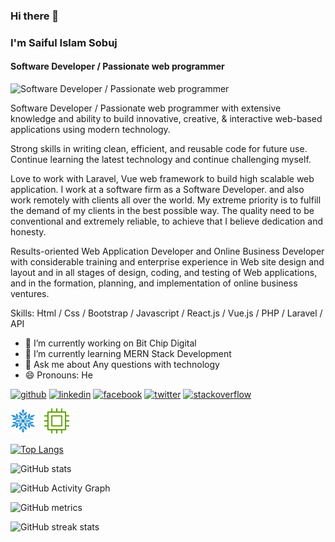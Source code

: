 ### Hi there 👋
### I'm Saiful Islam Sobuj
#### Software Developer / Passionate web programmer
![Software Developer / Passionate web programmer](https://media.licdn.com/dms/image/D5616AQFRBCg3lF2Dvw/profile-displaybackgroundimage-shrink_350_1400/0/1690364679228?e=1695859200&v=beta&t=7tt7DC_ZIab7lxjOQ0gRa15C0nwpzIWC_m_S9dxoea0)

Software Developer / Passionate web programmer with extensive knowledge and ability to build innovative, creative, & interactive web-based applications using modern technology.

Strong skills in writing clean, efficient, and reusable code for future use. Continue learning the latest technology and continue challenging myself.

Love to work with Laravel, Vue web framework to build high scalable web application. I work at a software firm as a Software Developer. and also work remotely with clients all over the world. My extreme priority is to fulfill the demand of my clients in the best possible way. The quality need to be conventional and extremely reliable, to achieve that I believe dedication and honesty.

Results-oriented Web Application Developer and Online Business Developer with considerable training and enterprise experience in Web site design and layout and in all stages of design, coding, and testing of Web applications, and in the formation, planning, and implementation of online business ventures.

Skills: Html / Css / Bootstrap / Javascript / React.js / Vue.js / PHP / Laravel / API

- 🔭 I’m currently working on Bit Chip Digital 
- 🌱 I’m currently learning MERN Stack Development 
- 💬 Ask me about Any questions with technology 
- 😄 Pronouns: He 


[<img src='https://cdn.jsdelivr.net/npm/simple-icons@3.0.1/icons/github.svg' alt='github' height='40'>](https://github.com/sobuj-hasan)  [<img src='https://cdn.jsdelivr.net/npm/simple-icons@3.0.1/icons/linkedin.svg' alt='linkedin' height='40'>](https://www.linkedin.com/in/sobuj-hasan/)  [<img src='https://cdn.jsdelivr.net/npm/simple-icons@3.0.1/icons/facebook.svg' alt='facebook' height='40'>](https://www.facebook.com/sobujhasan388)  [<img src='https://cdn.jsdelivr.net/npm/simple-icons@3.0.1/icons/twitter.svg' alt='twitter' height='40'>](https://twitter.com/Saifuli81748283)  [<img src='https://cdn.jsdelivr.net/npm/simple-icons@3.0.1/icons/stackoverflow.svg' alt='stackoverflow' height='40'>](https://stackoverflow.com/users/16363124/saiful-islam-sobuj)  

<a href='https://archiveprogram.github.com/'><img src='https://raw.githubusercontent.com/acervenky/animated-github-badges/master/assets/acbadge.gif' width='40' height='40'></a> <a href='https://docs.github.com/en/developers'><img src='https://raw.githubusercontent.com/acervenky/animated-github-badges/master/assets/devbadge.gif' width='40' height='40'></a> 

[![Top Langs](https://github-readme-stats.vercel.app/api/top-langs/?username=sobuj-hasan)](https://github.com/anuraghazra/github-readme-stats)

![GitHub stats](https://github-readme-stats.vercel.app/api?username=sobuj-hasan&show_icons=true&count_private=true)  

![GitHub Activity Graph](https://activity-graph.herokuapp.com/graph?username=sobuj-hasan)  

![GitHub metrics](https://metrics.lecoq.io/sobuj-hasan)  

![GitHub streak stats](https://streak-stats.demolab.com/?user=sobuj-hasan)  

